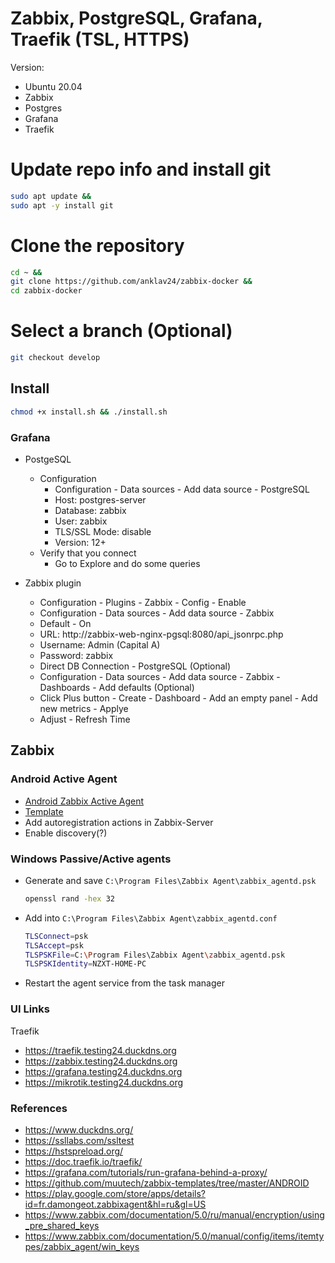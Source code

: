 # Zabbix, PostgreSQL, Grafana, Traefik (TSL, HTTPS)

Version:
- Ubuntu 20.04
- Zabbix
- Postgres
- Grafana
- Traefik

# Update repo info and install git
```bash
sudo apt update &&
sudo apt -y install git
```

# Clone the repository
```bash
cd ~ &&
git clone https://github.com/anklav24/zabbix-docker &&
cd zabbix-docker
```

# Select a branch (Optional)
```bash
git checkout develop
```

## Install
```bash
chmod +x install.sh && ./install.sh
```

### Grafana
- PostgeSQL
  - Configuration
    - Configuration - Data sources - Add data source - PostgreSQL
    - Host: postgres-server
    - Database: zabbix
    - User: zabbix
    - TLS/SSL Mode: disable
    - Version: 12+
  - Verify that you connect
    - Go to Explore and do some queries


- Zabbix plugin
  - Configuration - Plugins - Zabbix - Config - Enable
  - Configuration - Data sources - Add data source - Zabbix
  - Default - On
  - URL: http://zabbix-web-nginx-pgsql:8080/api_jsonrpc.php
  - Username: Admin  (Capital A)
  - Password: zabbix
  - Direct DB Connection - PostgreSQL (Optional)
  - Configuration - Data sources - Add data source - Zabbix - Dashboards - Add defaults (Optional)
  - Click Plus button - Create - Dashboard - Add an empty panel - Add new metrics - Applye
  - Adjust - Refresh Time

## Zabbix
### Android Active Agent
- [Android Zabbix Active Agent](https://play.google.com/store/apps/details?id=fr.damongeot.zabbixagent&hl=ru&gl=US)
- [Template](https://github.com/muutech/zabbix-templates/tree/master/ANDROID)
- Add autoregistration actions in Zabbix-Server
- Enable discovery(?)
 
### Windows Passive/Active agents
- Generate and save ```C:\Program Files\Zabbix Agent\zabbix_agentd.psk```
  ```bash
  openssl rand -hex 32
  ```
- Add into ```C:\Program Files\Zabbix Agent\zabbix_agentd.conf```
  ```bash
  TLSConnect=psk
  TLSAccept=psk
  TLSPSKFile=C:\Program Files\Zabbix Agent\zabbix_agentd.psk
  TLSPSKIdentity=NZXT-HOME-PC
  ```
- Restart the agent service from the task manager

### UI Links
Traefik
- https://traefik.testing24.duckdns.org
- https://zabbix.testing24.duckdns.org
- https://grafana.testing24.duckdns.org
- https://mikrotik.testing24.duckdns.org

### References
- https://www.duckdns.org/
- https://ssllabs.com/ssltest
- https://hstspreload.org/
- https://doc.traefik.io/traefik/
- https://grafana.com/tutorials/run-grafana-behind-a-proxy/
- https://github.com/muutech/zabbix-templates/tree/master/ANDROID
- https://play.google.com/store/apps/details?id=fr.damongeot.zabbixagent&hl=ru&gl=US
- https://www.zabbix.com/documentation/5.0/ru/manual/encryption/using_pre_shared_keys
- https://www.zabbix.com/documentation/5.0/manual/config/items/itemtypes/zabbix_agent/win_keys
